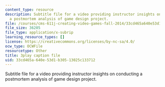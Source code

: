 ```yaml
---
content_type: resource
description: Subtitle file for a video providing instructor insights on conducting
  a postmortem analysis of game design project.
file: /courses/cms-611j-creating-video-games-fall-2014/33cd465a640e53d1b30513025c133712_4HP37G4v3S8.vtt
file_size: 36205
file_type: application/x-subrip
learning_resource_types: []
license: https://creativecommons.org/licenses/by-nc-sa/4.0/
ocw_type: OCWFile
resourcetype: Other
title: 3play caption file
uid: 33cd465a-640e-53d1-b305-13025c133712
---
```

Subtitle file for a video providing instructor insights on conducting a postmortem analysis of game design project.